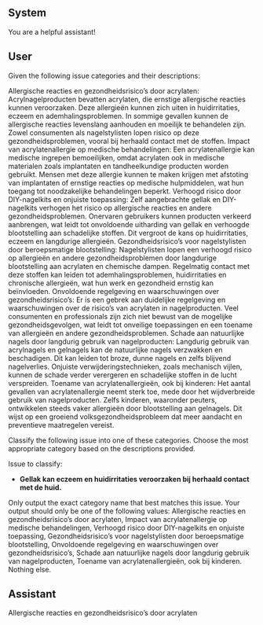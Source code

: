 ## System

You are a helpful assistant!

## User


Given the following issue categories and their descriptions:

Allergische reacties en gezondheidsrisico’s door acrylaten: Acrylnagelproducten bevatten acrylaten, die ernstige allergische reacties kunnen veroorzaken. Deze allergieën kunnen zich uiten in huidirritaties, eczeem en ademhalingsproblemen. In sommige gevallen kunnen de allergische reacties levenslang aanhouden en moeilijk te behandelen zijn. Zowel consumenten als nagelstylisten lopen risico op deze gezondheidsproblemen, vooral bij herhaald contact met de stoffen.
Impact van acrylatenallergie op medische behandelingen: Een acrylatenallergie kan medische ingrepen bemoeilijken, omdat acrylaten ook in medische materialen zoals implantaten en tandheelkundige producten worden gebruikt. Mensen met deze allergie kunnen te maken krijgen met afstoting van implantaten of ernstige reacties op medische hulpmiddelen, wat hun toegang tot noodzakelijke behandelingen beperkt.
Verhoogd risico door DIY-nagelkits en onjuiste toepassing: Zelf aangebrachte gellak en DIY-nagelkits verhogen het risico op allergische reacties en andere gezondheidsproblemen. Onervaren gebruikers kunnen producten verkeerd aanbrengen, wat leidt tot onvoldoende uitharding van gellak en verhoogde blootstelling aan schadelijke stoffen. Dit vergroot de kans op huidirritaties, eczeem en langdurige allergieën.
Gezondheidsrisico’s voor nagelstylisten door beroepsmatige blootstelling: Nagelstylisten lopen een verhoogd risico op allergieën en andere gezondheidsproblemen door langdurige blootstelling aan acrylaten en chemische dampen. Regelmatig contact met deze stoffen kan leiden tot ademhalingsproblemen, huidirritaties en chronische allergieën, wat hun werk en gezondheid ernstig kan beïnvloeden.
Onvoldoende regelgeving en waarschuwingen over gezondheidsrisico’s: Er is een gebrek aan duidelijke regelgeving en waarschuwingen over de risico’s van acrylaten in nagelproducten. Veel consumenten en professionals zijn zich niet bewust van de mogelijke gezondheidsgevolgen, wat leidt tot onveilige toepassingen en een toename van allergieën en andere gezondheidsproblemen.
Schade aan natuurlijke nagels door langdurig gebruik van nagelproducten: Langdurig gebruik van acrylnagels en gelnagels kan de natuurlijke nagels verzwakken en beschadigen. Dit kan leiden tot broze, dunne nagels en zelfs blijvend nagelverlies. Onjuiste verwijderingstechnieken, zoals mechanisch vijlen, kunnen de schade verder verergeren en schadelijke stoffen in de lucht verspreiden.
Toename van acrylatenallergieën, ook bij kinderen: Het aantal gevallen van acrylatenallergie neemt sterk toe, mede door het wijdverbreide gebruik van nagelproducten. Zelfs kinderen, waaronder peuters, ontwikkelen steeds vaker allergieën door blootstelling aan gelnagels. Dit wijst op een groeiend volksgezondheidsprobleem dat meer aandacht en preventieve maatregelen vereist.

Classify the following issue into one of these categories. Choose the most appropriate category based on the descriptions provided.

Issue to classify:
- **Gellak kan eczeem en huidirritaties veroorzaken bij herhaald contact met de huid.**

Only output the exact category name that best matches this issue. Your output should only be one of the following values: Allergische reacties en gezondheidsrisico’s door acrylaten, Impact van acrylatenallergie op medische behandelingen, Verhoogd risico door DIY-nagelkits en onjuiste toepassing, Gezondheidsrisico’s voor nagelstylisten door beroepsmatige blootstelling, Onvoldoende regelgeving en waarschuwingen over gezondheidsrisico’s, Schade aan natuurlijke nagels door langdurig gebruik van nagelproducten, Toename van acrylatenallergieën, ook bij kinderen. Nothing else.
                

## Assistant

Allergische reacties en gezondheidsrisico’s door acrylaten


